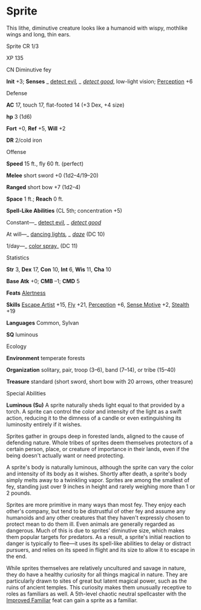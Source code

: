 # Sprite

This lithe, diminutive creature looks like a humanoid with wispy, mothlike wings and long, thin ears.

Sprite CR 1/3

XP 135

CN Diminutive fey

**Init** +3; **Senses** _ [detect evil](spells/detectEvil#_detect-evil)_, _ [detect good](spells/detectGood#_detect-good)_, low-light vision; [Perception](skills/perception#_perception) +6

Defense

**AC** 17, touch 17, flat-footed 14 (+3 Dex, +4 size)

**hp** 3 (1d6)

**Fort** +0, **Ref** +5, **Will** +2

**DR** 2/cold iron

Offense

**Speed** 15 ft., fly 60 ft. (perfect)

**Melee** short sword +0 (1d2–4/19–20)

**Ranged** short bow +7 (1d2–4)

**Space** 1 ft.; **Reach** 0 ft.

**Spell-Like Abilities** (CL 5th; concentration +5)

Constant—_ [detect evil](spells/detectEvil#_detect-evil)_, _ [detect good](spells/detectGood#_detect-good)_

At will—_ [dancing lights](spells/dancingLights#_dancing-lights)_, _ [daze](spells/daze#_daze)_ (DC 10)

1/day—_ [color spray](spells/colorSpray#_color-spray)_ (DC 11)

Statistics

**Str** 3, **Dex** 17, **Con** 10, **Int** 6, **Wis** 11, **Cha** 10

**Base Atk** +0; **CMB** –1; **CMD** 5

**Feats** [Alertness](feats#_alertness)

**Skills** [Escape Artist](skills/escapeArtist#_escape-artist) +15, [Fly](skills/fly#_fly) +21, [Perception](skills/perception#_perception) +6, [Sense Motive](skills/senseMotive#_sense-motive) +2, [Stealth](skills/stealth#_stealth) +19

**Languages** Common, Sylvan

**SQ** luminous

Ecology

**Environment** temperate forests

**Organization** solitary, pair, troop (3–6), band (7–14), or tribe (15–40)

**Treasure** standard (short sword, short bow with 20 arrows, other treasure)

Special Abilities

**Luminous (Su)** A sprite naturally sheds light equal to that provided by a torch. A sprite can control the color and intensity of the light as a swift action, reducing it to the dimness of a candle or even extinguishing its luminosity entirely if it wishes.

Sprites gather in groups deep in forested lands, aligned to the cause of defending nature. Whole tribes of sprites deem themselves protectors of a certain person, place, or creature of importance in their lands, even if the being doesn't actually want or need protecting.

A sprite's body is naturally luminous, although the sprite can vary the color and intensity of its body as it wishes. Shortly after death, a sprite's body simply melts away to a twinkling vapor. Sprites are among the smallest of fey, standing just over 9 inches in height and rarely weighing more than 1 or 2 pounds.

Sprites are more primitive in many ways than most fey. They enjoy each other's company, but tend to be distrustful of other fey and assume any humanoids and any other creatures that they haven't expressly chosen to protect mean to do them ill. Even animals are generally regarded as dangerous. Much of this is due to sprites' diminutive size, which makes them popular targets for predators. As a result, a sprite's initial reaction to danger is typically to flee—it uses its spell-like abilities to delay or distract pursuers, and relies on its speed in flight and its size to allow it to escape in the end.

While sprites themselves are relatively uncultured and savage in nature, they do have a healthy curiosity for all things magical in nature. They are particularly drawn to sites of great but latent magical power, such as the ruins of ancient temples. This curiosity makes them unusually receptive to roles as familiars as well. A 5th-level chaotic neutral spellcaster with the [Improved Familiar](feats#_improved-familiar) feat can gain a sprite as a familiar.

